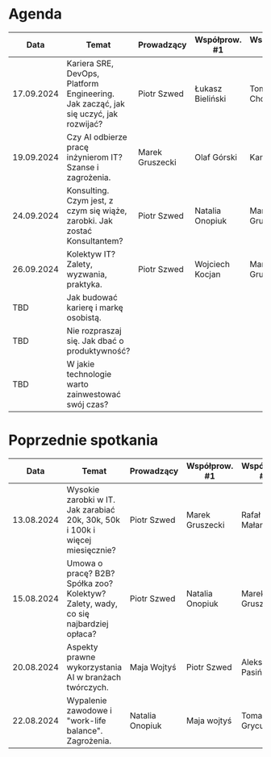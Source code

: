 # Agenda

| Data       | Temat                                                                               | Prowadzący      | Współprow. #1       | Współprow. #2       |
|------------|-------------------------------------------------------------------------------------|-----------------|---------------------|---------------------|
| 17.09.2024 | Kariera SRE, DevOps, Platform Engineering. Jak zacząć, jak się uczyć, jak rozwijać? | Piotr Szwed     | Łukasz Bieliński    | Tomasz Cholewa      |
| 19.09.2024 | Czy AI odbierze pracę inżynierom IT? Szanse i zagrożenia.                           | Marek Gruszecki | Olaf Górski         | Kamil Sijko         |
| 24.09.2024 | Konsulting. Czym jest, z czym się wiąże, zarobki. Jak zostać Konsultantem?          | Piotr Szwed     | Natalia Onopiuk     | Marek Gruszecki     |
| 26.09.2024 | Kolektyw IT? Zalety, wyzwania, praktyka.                                            | Piotr Szwed     | Wojciech Kocjan     | Marek Gruszecki     |
| TBD        | Jak budować karierę i markę osobistą.                                               |                 |                     |                     |
| TBD        | Nie rozpraszaj się. Jak dbać o produktywność?                                       |                 |                     |                     |
| TBD        | W jakie technologie warto zainwestować swój czas?                                   |                 |                     |                     |

# Poprzednie spotkania

| Data       | Temat                                                                               | Prowadzący      | Współprow. #1       | Współprow. #2       |
|------------|-------------------------------------------------------------------------------------|-----------------|---------------------|---------------------|
| 13.08.2024 | Wysokie zarobki w IT. Jak zarabiać 20k, 30k, 50k i 100k i więcej miesięcznie?       | Piotr Szwed     | Marek Gruszecki     | Rafał Małanij       |
| 15.08.2024 | Umowa o pracę? B2B? Spółka zoo? Kolektyw? Zalety, wady, co się najbardziej opłaca?  | Piotr Szwed     | Natalia Onopiuk     | Marek Gruszecki     |
| 20.08.2024 | Aspekty prawne wykorzystania AI w branżach twórczych.                               | Maja Wojtyś     | Piotr Szwed         | Aleksandra Pasińska |
| 22.08.2024 | Wypalenie zawodowe i "work-life balance". Zagrożenia.                               | Natalia Onopiuk | Maja wojtyś         | Tomasz Grycuk       |
